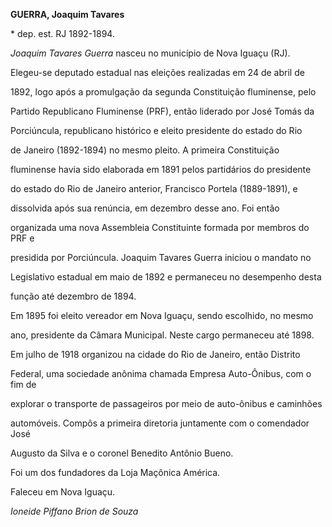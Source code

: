 **GUERRA, Joaquim Tavares**



\* dep. est. RJ 1892-1894.



*Joaquim Tavares Guerra* nasceu no município de Nova Iguaçu (RJ).



Elegeu-se deputado estadual nas eleições realizadas em 24 de abril de

1892, logo após a promulgação da segunda Constituição fluminense, pelo

Partido Republicano Fluminense (PRF), então liderado por José Tomás da

Porciúncula, republicano histórico e eleito presidente do estado do Rio

de Janeiro (1892-1894) no mesmo pleito. A primeira Constituição

fluminense havia sido elaborada em 1891 pelos partidários do presidente

do estado do Rio de Janeiro anterior, Francisco Portela (1889-1891), e

dissolvida após sua renúncia, em dezembro desse ano. Foi então

organizada uma nova Assembleia Constituinte formada por membros do PRF e

presidida por Porciúncula. Joaquim Tavares Guerra iniciou o mandato no

Legislativo estadual em maio de 1892 e permaneceu no desempenho desta

função até dezembro de 1894.



Em 1895 foi eleito vereador em Nova Iguaçu, sendo escolhido, no mesmo

ano, presidente da Câmara Municipal. Neste cargo permaneceu até 1898.



Em julho de 1918 organizou na cidade do Rio de Janeiro, então Distrito

Federal, uma sociedade anônima chamada Empresa Auto-Ônibus, com o fim de

explorar o transporte de passageiros por meio de auto-ônibus e caminhões

automóveis. Compôs a primeira diretoria juntamente com o comendador José

Augusto da Silva e o coronel Benedito Antônio Bueno.



Foi um dos fundadores da Loja Maçônica América.



Faleceu em Nova Iguaçu.



*Ioneide Piffano Brion de Souza*



